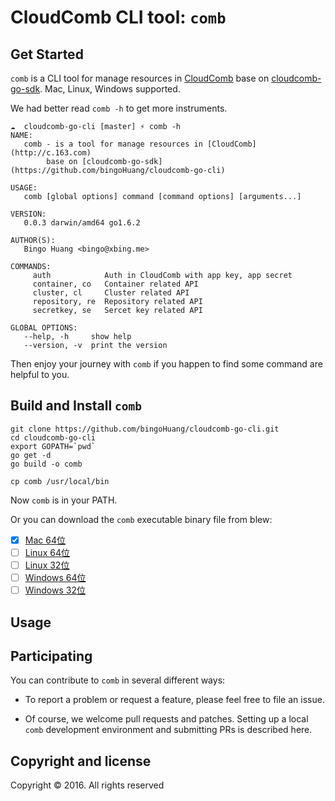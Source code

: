CloudComb CLI tool: `comb`
==========================


## Get Started

`comb` is a CLI tool for manage resources in [CloudComb](http://c.163.com) base on [cloudcomb-go-sdk](https://github.com/bingoHuang/cloudcomb-go-sdk). Mac, Linux, Windows supported.

We had better read `comb -h` to get more instruments.

```
☁  cloudcomb-go-cli [master] ⚡ comb -h
NAME:
   comb - is a tool for manage resources in [CloudComb](http://c.163.com)
        base on [cloudcomb-go-sdk](https://github.com/bingoHuang/cloudcomb-go-cli)

USAGE:
   comb [global options] command [command options] [arguments...]

VERSION:
   0.0.3 darwin/amd64 go1.6.2

AUTHOR(S):
   Bingo Huang <bingo@xbing.me>

COMMANDS:
     auth            Auth in CloudComb with app key, app secret
     container, co   Container related API
     cluster, cl     Cluster related API
     repository, re  Repository related API
     secretkey, se   Sercet key related API

GLOBAL OPTIONS:
   --help, -h     show help
   --version, -v  print the version
```

Then enjoy your journey with `comb` if you happen to find some command are helpful to you.

## Build and Install `comb`
```
git clone https://github.com/bingoHuang/cloudcomb-go-cli.git
cd cloudcomb-go-cli
export GOPATH=`pwd`
go get -d
go build -o comb

cp comb /usr/local/bin

```

Now `comb` is in your PATH.

Or you can download the `comb` executable binary file from blew:

- [x] [Mac 64位](http://nos.126.net/cloudadmin/comb)
- [ ] [Linux 64位](#)
- [ ] [Linux 32位](#)
- [ ] [Windows 64位](#)
- [ ] [Windows 32位](#)

## Usage

## Participating

You can contribute to `comb` in several different ways:

* To report a problem or request a feature, please feel free to file an issue.

* Of course, we welcome pull requests and patches. Setting up a local `comb` development environment and submitting PRs is described here.


## Copyright and license
Copyright © 2016. All rights reserved
